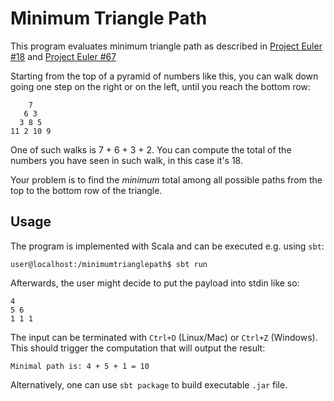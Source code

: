 # Minimum Triangle Path

This program evaluates minimum triangle path as described in [Project Euler #18](https://projecteuler.net/problem=18) and [Project Euler #67](https://projecteuler.net/problem=67)


Starting from the top of a pyramid of numbers like this, you can walk down going one step on the right or on the left, until you reach the bottom row:
```
    7
   6 3
  3 8 5
11 2 10 9
```

One of such walks is  7 + 6 + 3 + 2.
You can compute the total of the numbers you have seen in such walk,
in this case it's 18.

Your problem is to find the *minimum* total among all possible paths from the top to the bottom row of the triangle.



## Usage

The program is implemented with Scala and can be executed e.g. using `sbt`:
```
user@localhost:/minimumtrianglepath$ sbt run
```

Afterwards, the user might decide to put the payload into stdin like so:
```
4
5 6
1 1 1
```

The input can be terminated with `Ctrl+D` (Linux/Mac) or `Ctrl+Z` (Windows).
This should trigger the computation that will output the result:
```
Minimal path is: 4 + 5 + 1 = 10
```


Alternatively, one can use `sbt package` to build executable `.jar` file.